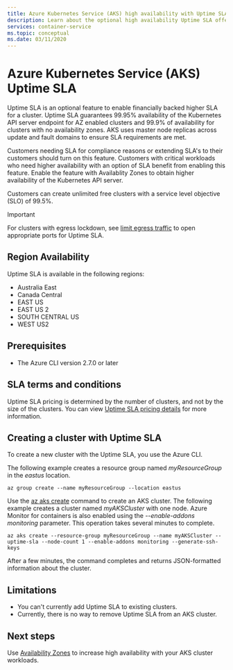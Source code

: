```yaml
---
title: Azure Kubernetes Service (AKS) high availability with Uptime SLA
description: Learn about the optional high availability Uptime SLA offering for the Azure Kubernetes Service (AKS) API Server.
services: container-service
ms.topic: conceptual
ms.date: 03/11/2020
---
```


# Azure Kubernetes Service (AKS) Uptime SLA

Uptime SLA is an optional feature to enable financially backed higher SLA for a cluster. Uptime SLA guarantees 99.95% availability of the Kubernetes API server endpoint for AZ enabled clusters and 99.9% of availability for clusters with no availability zones. AKS uses master node replicas across update and fault domains to ensure SLA requirements are met.

Customers needing SLA for compliance reasons or extending SLA's to their customers should turn on this feature. Customers with critical workloads who need higher availability with an option of SLA benefit from enabling this feature. Enable the feature with Availablity Zones to obtain higher availability of the Kubernetes API server.  

Customers can create unlimited free clusters with a service level objective (SLO) of 99.5%.

> [!Important]
> For clusters with egress lockdown, see [limit egress traffic](limit-egress-traffic.md) to open appropriate ports for Uptime SLA.

## Region Availability

Uptime SLA is available in the following regions:

* Australia East
* Canada Central
* EAST US
* EAST US 2
* SOUTH CENTRAL US
* WEST US2

## Prerequisites

* The Azure CLI version 2.7.0 or later

## SLA terms and conditions

Uptime SLA pricing is determined by the number of clusters, and not by the size of the clusters. You can view [Uptime SLA pricing details](https://azure.microsoft.com/pricing/details/kubernetes-service/) for more information.

## Creating a cluster with Uptime SLA

To create a new cluster with the Uptime SLA, you use the Azure CLI.

The following example creates a resource group named *myResourceGroup* in the *eastus* location.

```azurecli-interactive
az group create --name myResourceGroup --location eastus
```
Use the [az aks create][az-aks-create] command to create an AKS cluster. The following example creates a cluster named *myAKSCluster* with one node. Azure Monitor for containers is also enabled using the *--enable-addons monitoring* parameter.  This operation takes several minutes to complete.

```azurecli-interactive
az aks create --resource-group myResourceGroup --name myAKSCluster --uptime-sla --node-count 1 --enable-addons monitoring --generate-ssh-keys
```
After a few minutes, the command completes and returns JSON-formatted information about the cluster.

## Limitations

* You can't currently add Uptime SLA to existing clusters.
* Currently, there is no way to remove Uptime SLA from an AKS cluster.  

## Next steps

Use [Availability Zones][availability-zones] to increase high availability with your AKS cluster workloads.

<!-- LINKS - External -->
[azure-support]: https://ms.portal.azure.com/#blade/Microsoft_Azure_Support/HelpAndSupportBlade/newsupportrequest
[region-availability]: https://azure.microsoft.com/global-infrastructure/services/?products=kubernetes-service

<!-- LINKS - Internal -->
[vm-skus]: ../virtual-machines/linux/sizes.md
[nodepool-upgrade]: use-multiple-node-pools.md#upgrade-a-node-pool
[faq]: ./faq.md
[availability-zones]: ./availability-zones.md
[az-aks-create]: /cli/azure/aks?view=azure-cli-latest#az-aks-create
[limit-egress-traffic]: ./limit-egress-traffic.md
[az-extension-add]: /cli/azure/extension#az-extension-add
[az-extension-update]: /cli/azure/extension#az-extension-update
